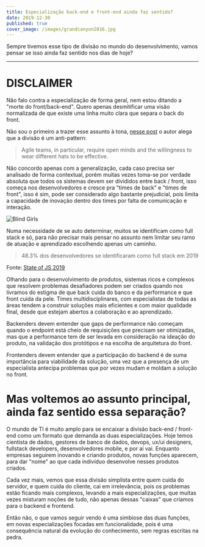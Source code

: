 ```yaml
---
title: Especialização back-end e front-end ainda faz sentido?
date: 2019-12-30
published: true
cover_image: /images/grandcanyon2016.jpg
---
```


Sempre tivemos esse tipo de divisão no mundo do desenvolvimento, vamos pensar se isso ainda faz sentido nos dias de hoje?

---

# DISCLAIMER

Não falo contra a especialização de forma geral, nem estou ditando a "morte do front/back-end". Quero apenas desmitificar uma visão normalizada de que existe uma linha muito clara que separa o back do front.

Não sou o primeiro a trazer esse assunto à tona, [nesse post](https://www.thoughtworks.com/insights/blog/dividing-frontend-backend-antipattern) o autor alega que a divisão é um anti-pattern:

> Agile teams, in particular, require open minds and the willingness to wear different hats to be effective.

Não concordo apenas com a generalização, cada caso precisa ser analisado de forma contextual, porém muitas vezes toma-se por verdade absoluta que todos os sistemas devem ser divididos entre back / front, isso começa nos desenvolvedores e cresce pra "times de back" e "times de front", isso é sim, pode ser considerado algo bastante prejudicial, pois limita a capacidade de inovação dentro dos times por falta de comunicação e interação.

![Blind Girls](/images/blind-leading-blind-1239882.jpg)

Numa necessidade de se auto determinar, muitos se identificam como full stack e só, para não precisar mais pensar no assunto nem limitar seu ramo de atuação e aprendizado escolhendo apenas um caminho.

> 48.3% dos desenvolvedores se identificaram como full stack em 2019

Fonte: [State of JS 2019](https://2019.stateofjs.com/demographics/#jobTitle)

Olhando para o desenvolvimento de produtos, sistemas ricos e complexos que resolvem problemas desafiadores podem ser criados quando nos livramos do estigma de que back cuida do banco e da performance e que front cuida da pele. Times multidisciplinares, com especialistas de todas as áreas tendem a construir soluções mais eficientes e com maior qualidade final, desde que estejam abertos a colaboração e ao aprendizado.

Backenders devem entender que gaps de performance não começam quando o endpoint está cheio de requisições que precisam ser otimizadas, mas que a performance tem de ser levada em consideração na ideação do produto, na validação dos protótipos e na escolha de arquitetura do front.

Frontenders devem entender que a participação do backend é de suma importância para viabilidade da solução, uma vez que a presença de um especialista antecipa problemas que por vezes mudam e moldam a solução no front.

# Mas voltemos ao assunto principal, ainda faz sentido essa separação?

O mundo de TI é muito amplo para se encaixar a divisão back-end / front-end como um formato que demanda as duas especializações. Hoje temos cientista de dados, gestores de banco de dados, devops, ux/ui designers, fullstack developers, desenvolvedores mobile, e por aí vai. Enquanto empresas seguirem inovando e criando produtos, novas funções aparecem, para dar "nome" ao que cada indivíduo desenvolve nesses produtos criados.

Cada vez mais, vemos que essa divisão simplista entre quem cuida do servidor, e quem cuida do cliente, cai em irrelevância, pois os problemas estão ficando mais complexos, levando a mais especializações, que muitas vezes misturam noções de tudo, não apenas dessas "caixas" que criamos para o backend e frontend.

Então não, o que vamos seguir vendo é uma simbiose das duas funções, em novas especializações focadas em funcionalidade, pois é uma consequência natural da evolução do conhecimento, sem regras escritas na pedra.


